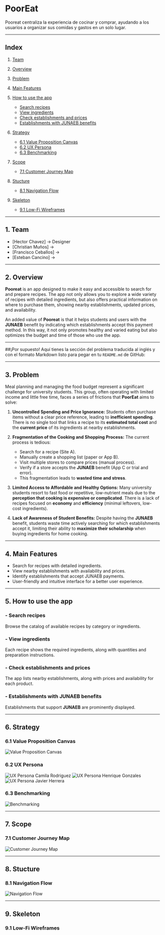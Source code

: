 
#  PoorEat

Pooreat centraliza la experiencia de cocinar y comprar, ayudando a los usuarios a organizar sus comidas y gastos en un solo lugar.

---

##  Index


1. [Team](#-Team)
2. [Overview](#-Overview)
3. [Problem](#-Problem)
4. [Main Features](#-Main-Features)
5. [How to use the app](#-How-to-use-the-app)

   * [Search recipes](#Search-recipes)
   * [View ingredients](#View-ingredients)
   * [Check establishments and prices](#Check-establishments-and-prices)
   * [Establishments with JUNAEB benefits](#Establishments-with-JUNAEB-benefits)
  
6. [Strategy ](#-Strategy)

   - [6.1 Value Proposition Canvas](#6.1-Value-Proposition-Canvas)
   - [6.2 UX Persona](#6.2-UX-Persona)
   - [6.3 Benchmarking](#6.3-Benchmarking)
  
7. [Scope](#-Scope)

   - [7.1 Customer Journey Map](#7.1-Customer-Journey-Map)
  
8. [Stucture ](#-Stucture)

   - [8.1 Navigation Flow](#8.1-Navigation-Flow)
  
9. [Skeleton ](#-Skeleton)

   - [9.1 Low-Fi Wireframes](#9.1-Low-Fi-Wireframes)

---

## 1.  Team

* \[Hector Chavez] -> Designer
* \[Christian Muños] ->
* \[Francisco Ceballos] ->
* \[Esteban Cancino] ->

---

## 2.  Overview

**Pooreat** is an app designed to make it easy and accessible to search for and prepare recipes. The app not only allows you to explore a wide variety of recipes with detailed ingredients, but also offers practical information on where to purchase them, showing nearby establishments, updated prices, and availability.

An added value of **Pooreat** is that it helps students and users with the **JUNAEB** benefit by indicating which establishments accept this payment method. In this way, it not only promotes healthy and varied eating but also optimizes the budget and time of those who use the app.

---

##¡Por supuesto! Aquí tienes la sección del problema traducida al inglés y con el formato Markdown listo para pegar en tu `README.md` de GitHub:

---

## 3.  Problem

Meal planning and managing the food budget represent a significant challenge for university students. This group, often operating with limited income and little free time, faces a series of frictions that **PoorEat** aims to solve:

1.  **Uncontrolled Spending and Price Ignorance:** Students often purchase items without a clear price reference, leading to **inefficient spending**. There is no single tool that links a recipe to its **estimated total cost** and the **current price** of its ingredients at nearby establishments.

2.  **Fragmentation of the Cooking and Shopping Process:** The current process is tedious:
    * Search for a recipe (Site A).
    * Manually create a shopping list (paper or App B).
    * Visit multiple stores to compare prices (manual process).
    * Verify if a store accepts the **JUNAEB** benefit (App C or trial and error).
    * This fragmentation leads to **wasted time and stress**.

3.  **Limited Access to Affordable and Healthy Options:** Many university students resort to fast food or repetitive, low-nutrient meals due to the **perception that cooking is expensive or complicated**. There is a lack of recipes focused on **economy** and **efficiency** (minimal leftovers, low-cost ingredients).

4.  **Lack of Awareness of Student Benefits:** Despite having the **JUNAEB** benefit, students waste time actively searching for which establishments accept it, limiting their ability to **maximize their scholarship** when buying ingredients for home cooking.

---

## 4.  Main Features

* Search for recipes with detailed ingredients.
* View nearby establishments with availability and prices.
* Identify establishments that accept JUNAEB payments.
* User-friendly and intuitive interface for a better user experience.
---

## 5.  How to use the app

### - Search recipes

Browse the catalog of available recipes by category or ingredients.

### - View ingredients

Each recipe shows the required ingredients, along with quantities and preparation instructions.

### - Check establishments and prices

The app lists nearby establishments, along with prices and availability for each product.

### - Establishments with JUNAEB benefits

Establishments that support **JUNAEB** are prominently displayed.

---

## 6.  Strategy

### 6.1 Value Proposition Canvas

![Value Proposition Canvas](assets/value-canvaspng.png)

### 6.2 UX Persona

![UX Persona Camila Rodriguez](assets/UX-Persona-Camila-Rodriguez.jpg)
![UX Persona Henrique Gonzales](assets/UX-Persona-Henrique-Gonzales.png)
![UX Persona Javier Herrera](assets/UX-Persona-Javier-Herrera.jpg)

### 6.3 Benchmarking

![Benchmarking](assets/PoorEatBenchmark.png)

---

## 7. Scope

### 7.1 Customer Journey Map

![Customer Journey Map](assets/Customer_Journey_Map_Whiteboard.png)

---

## 8.  Stucture

### 8.1 Navigation Flow

![Navigation Flow](assets/Navigation_Flow.png)

---

## 9.  Skeleton

### 9.1 Low-Fi Wireframes

